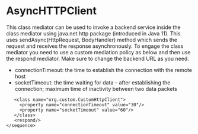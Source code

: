 # AsyncHTTPClient

This class mediator can be used to invoke a backend service inside the class mediator using java.net.http package (introduced in Java 11). This uses sendAsync(HttpRequest, BodyHandler) method which sends the request and receives the response asynchronously. To engage the class mediator you need  to use a custom mediation policy as below and then use the respond mediator. Make sure to change the backend URL as you need.

<ul>
<li>connectionTimeout: the time to establish the connection with the remote host</li>
<li>socketTimeout: the time waiting for data – after establishing the connection; maximum time of inactivity between two data packets
</li>
</ul>

```<sequence xmlns="http://ws.apache.org/ns/synapse" name="custom_policy">
   <class name="org.custom.CustomHttpClient">
     <property name="connectionTimeout" value="30"/>
     <property name="socketTimeout" value="60"/>
   </class>
   <respond/>
</sequence>
